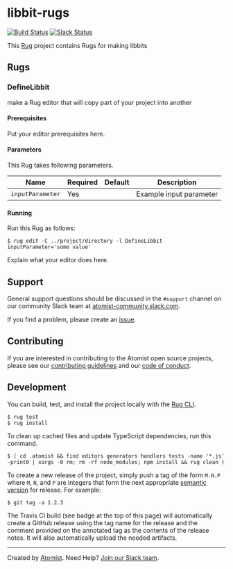 # libbit-rugs

[![Build Status](https://travis-ci.org/satellite-of-love/libbit-rugs.svg?branch=master)](https://travis-ci.org/satellite-of-love/libbit-rugs)
[![Slack Status](https://join.atomist.com/badge.svg)](https://join.atomist.com)

[rug]: http://docs.atomist.com/

This [Rug][rug] project contains Rugs for making libbits

## Rugs

### DefineLibbit

make a Rug editor that will copy part of your project into another

#### Prerequisites

Put your editor prerequisites here.

#### Parameters

This Rug takes following parameters.

Name | Required | Default | Description
-----|----------|---------|------------
`inputParameter` | Yes | | Example input parameter

#### Running

Run this Rug as follows:

```
$ rug edit -C ../project/directory -l DefineLibbit inputParameter='some value'
```

Explain what your editor does here.

## Support

General support questions should be discussed in the `#support`
channel on our community Slack team
at [atomist-community.slack.com][slack].

If you find a problem, please create an [issue][].

[issue]: https://github.com/satellite-of-love/libbit-rugs/issues

## Contributing

If you are interested in contributing to the Atomist open source
projects, please see our [contributing guidelines][contrib] and
our [code of conduct][code].

[contrib]: https://github.com/satellite-of-love/welcome/blob/master/CONTRIBUTING.md
[code]: https://github.com/satellite-of-love/welcome/blob/master/CODE_OF_CONDUCT.md

## Development

You can build, test, and install the project locally with
the [Rug CLI][cli].

[cli]: https://github.com/atomist/rug-cli

```
$ rug test
$ rug install
```

To clean up cached files and update TypeScript dependencies, run this
command.

```
$ ( cd .atomist && find editors generators handlers tests -name '*.js' -print0 | xargs -0 rm; rm -rf node_modules; npm install && rug clean )
```

To create a new release of the project, simply push a tag of the form
`M.N.P` where `M`, `N`, and `P` are integers that form the next
appropriate [semantic version][semver] for release.  For example:

[semver]: http://semver.org

```
$ git tag -a 1.2.3
```

The Travis CI build (see badge at the top of this page) will
automatically create a GitHub release using the tag name for the
release and the comment provided on the annotated tag as the contents
of the release notes.  It will also automatically upload the needed
artifacts.

---

Created by [Atomist][atomist].
Need Help?  [Join our Slack team][slack].

[atomist]: https://www.atomist.com/
[slack]: https://join.atomist.com/
